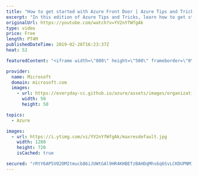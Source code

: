 ```yaml
---
title: "How to get started with Azure Front Door | Azure Tips and Tricks"
excerpt: "In this edition of Azure Tips and Tricks, learn how to get started with Azure Front Door. Azure Front Door easily makes your applications globally available and secure.    For more tips and tricks, visit: http://azuredev.tips    Get started with 12 months of free services and $200 USD in credit. Create"
originalUrl: https://youtube.com/watch?v=YV2nYfWfgAk
type: video
price: Free
length: PT4M
publishedDateTime: 2019-02-26T16:23:37Z
heat: 52

featuredContent: "<iframe width=\"800\" height=\"500\" frameborder=\"0\" src=\"https://www.youtube.com/embed/YV2nYfWfgAk\" allow=\"accelerometer; autoplay; encrypted-media; gyroscope; picture-in-picture\" allowfullscreen></iframe>"

provider:
  name: Microsoft
  domain: microsoft.com
  images:
    - url: https://everyday-cc.github.io/azure/assets/images/organizations/microsoft.com-50x50.jpg
      width: 50
      height: 50

topics:
  - Azure

images:
  - url: https://i.ytimg.com/vi/YV2nYfWfgAk/maxresdefault.jpg
    width: 1280
    height: 720
    isCached: true

secured: "rRtY6AP5V02OMItmucb86iJUWtGAl9HR4KHBETzBAHDqMhs6q6SvLCKDUPNMIg19ju3WatnFrak5KK1m9pZsbBClkhXeVm/e6KZagDoTu4qlUBsWoyqsBRa46J5UWKOGwjpbW8rB21TalAx63na0DN7RAmed5jZ+nVi2ziq2jTvZEVXxT3Gdc2YJ74uPin87nT0Lhah9uxKDaykOPREkRqIS/9C3shFt4rHq3WEeDFofwz1bXJTf1diHP0nqcM/jzXLD+NBnAKcin5UBpMDwnhK7tBhbv6uNuRuKTqwWdzRmcWgsEFIVTu9+LU9t1fT2KGv/4CDDR38Bu1vPUb3/b9O1Zp6hOKI7Ba8zJCbRknb97+kxlkQ7RpfDHrkWO/mtuQtX+dAqcIWpIezRQdaoLet5+xJMWdzPFovq39Af35o=;hlLK4liYe87orPh4YQRXqg=="
---
```


